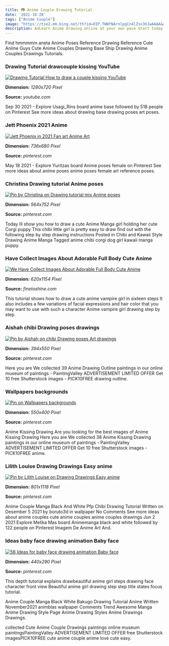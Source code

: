 ```yaml
---
title: 📷 Anime Couple Drawing Tutorial
date: '2021-10-28'
tags: ["Anime Couple"]
image: "https://tse2.mm.bing.net/th?id=OIP.TWWYNArnlpgCn4lZsx3HJwAAAA&amp;pid=15.1"
description: AdLearn Anime drawing online at your own pace Start today and improve your skills Join millions of learners from around the world already learning on Udemy.
---
```




Find hmmmmm aneta Anime Poses Reference Drawing Reference Cute Anime Guys Cute Anime Couples Drawing Base Ship Drawing Anime Couples Drawings Tutorials.



### Drawing Tutorial drawcouple kissing YouTube

[![Drawing Tutorial How to draw a couple kissing  YouTube](http://i1.ytimg.com/vi/k1Fnxf1vN6c/maxresdefault.jpg)](http://i1.ytimg.com/vi/k1Fnxf1vN6c/maxresdefault.jpg)


**Dimension:** _1280x720 Pixel_ 

**Source:** _youtube.com_ 


Sep 30 2021 - Explore Usagi_Rins board anime base followed by 518 people on Pinterest See more ideas about drawing base drawing poses art poses.


### Jett Phoenix 2021 Anime 

[![Jett  Phoenix in 2021  Fan art Anime Art](https://i.pinimg.com/736x/c4/e9/9d/c4e99db5232abc98bc3d71c717fd88dc.jpg)](https://i.pinimg.com/736x/c4/e9/9d/c4e99db5232abc98bc3d71c717fd88dc.jpg)


**Dimension:** _736x680 Pixel_ 

**Source:** _pinterest.com_ 


May 18 2021 - Explore Yuritzas board Anime poses female on Pinterest See more ideas about anime poses anime poses female art reference poses.


###  Christina Drawing tutorial Anime poses 

[![Pin by Christina on Drawing tutorial mix  Anime poses ](https://i.pinimg.com/736x/b2/23/70/b2237063a5b4bd1b761d5ddf3321a540.jpg)](https://i.pinimg.com/736x/b2/23/70/b2237063a5b4bd1b761d5ddf3321a540.jpg)


**Dimension:** _564x752 Pixel_ 

**Source:** _pinterest.com_ 


Today Ill show you how to draw a cute Anime Manga girl holding her cute Corgi puppy This chibi little girl is pretty easy to draw find out with the following step by step drawing instructions Posted in Chibi and Kawaii Style Drawing Anime Manga Tagged anime chibi corgi dog girl kawaii manga puppy.


### Have Collect Images About Adorable Full Body Cute Anime 

[![We Have Collect Images About Adorable Full Body Cute Anime ](https://www.finetoshine.com/wp-content/uploads/2020/08/We-have-collect-images-about-adorable-full-body-cute-anime.png)](https://www.finetoshine.com/wp-content/uploads/2020/08/We-have-collect-images-about-adorable-full-body-cute-anime.png)


**Dimension:** _620x1154 Pixel_ 

**Source:** _finetoshine.com_ 


This tutorial shows how to draw a cute anime vampire girl in sixteen steps It also includes a few variations of facial expressions and hair color that you may want to use with such a character Anime vampire girl drawing step by step.


###  Aishah chibi Drawing poses drawings 

[![Pin by Aishah on chibi  Drawing poses Art drawings ](https://i.pinimg.com/736x/aa/7f/36/aa7f361f227bffa3e188f564c91c937f.jpg)](https://i.pinimg.com/736x/aa/7f/36/aa7f361f227bffa3e188f564c91c937f.jpg)


**Dimension:** _394x550 Pixel_ 

**Source:** _pinterest.com_ 


Here you are We collected 39 Anime Drawing Outline paintings in our online museum of paintings - PaintingValley ADVERTISEMENT LIMITED OFFER Get 10 free Shutterstock images - PICK10FREE drawing outline.


###  Wallpapers backgrounds

[![Pin on Wallpapers  backgrounds](https://i.pinimg.com/736x/7a/1a/fd/7a1afdb80341c2fc5f215a96fdb79558--tunnel-book-coral-reefs.jpg)](https://i.pinimg.com/736x/7a/1a/fd/7a1afdb80341c2fc5f215a96fdb79558--tunnel-book-coral-reefs.jpg)


**Dimension:** _550x400 Pixel_ 

**Source:** _pinterest.com_ 


Anime Kissing Drawing Are you looking for the best images of Anime Kissing Drawing Here you are We collected 38 Anime Kissing Drawing paintings in our online museum of paintings - PaintingValley ADVERTISEMENT LIMITED OFFER Get 10 free Shutterstock images - PICK10FREE anime.


###  Lilith Louise Drawing Drawings Easy anime 

[![Pin by Lilith Louise on Drawing  Drawings Easy anime ](https://i.pinimg.com/originals/46/6b/c9/466bc9a875d159c78cc07a34fc1cd7f8.jpg)](https://i.pinimg.com/originals/46/6b/c9/466bc9a875d159c78cc07a34fc1cd7f8.jpg)


**Dimension:** _801x1118 Pixel_ 

**Source:** _pinterest.com_ 


Anime Couple Manga Black And White Pfp Chibi Drawing Tutorial Written on Desember 5 2021 by boruto3d in wallpaper No Comments See more ideas about anime couples cute anime couples anime couples drawings Jun 2 2021 Explore Melika Mas board Animemanga black and white followed by 122 people on Pinterest Imagem De Anime Art And.


### Ideas baby face drawing animation Baby face 

[![56 Ideas for baby face drawing animation  Baby face ](https://i.pinimg.com/736x/a1/99/f4/a199f402b15d542c09a8b128f79409b0.jpg)](https://i.pinimg.com/736x/a1/99/f4/a199f402b15d542c09a8b128f79409b0.jpg)


**Dimension:** _440x290 Pixel_ 

**Source:** _pinterest.com_ 



This depth tutorial explains drawbeautiful anime girl steps drawing face character front view Beautiful anime girl drawing step step title states focus tutorial.


Anime Couple Manga Black White Bakugo Drawing Tutorial Anime Written November2021 animblas wallpaper Comments Trend Awesome Manga Anime Drawing Style Page Anime Drawing Styles Anime Drawings Drawings.


collected Cute Anime Couple Drawings paintings online museum paintingsPaintingValley ADVERTISEMENT LIMITED OFFER free Shutterstock imagesPICK10FREE cute anime couple anime love cute easy.




